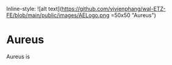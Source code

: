 Inline-style: 
![alt text](https://github.com/vivienphang/wal-ETZ-FE/blob/main/public/images/AELogo.png =50x50 "Aureus")

# Aureus

Aureus is 
